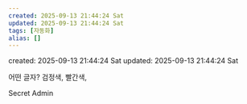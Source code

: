 ```yaml
---
created: 2025-09-13 21:44:24 Sat
updated: 2025-09-13 21:44:24 Sat
tags: [자동화]
alias: []
---
```


created: 2025-09-13 21:44:24 Sat
updated: 2025-09-13 21:44:24 Sat

어떤 글자?
검정색, 빨간색,

Secret
Admin

